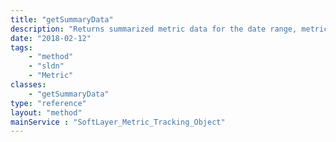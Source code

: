 ```yaml
---
title: "getSummaryData"
description: "Returns summarized metric data for the date range, metric type and summary period provided. "
date: "2018-02-12"
tags:
    - "method"
    - "sldn"
    - "Metric"
classes:
    - "getSummaryData"
type: "reference"
layout: "method"
mainService : "SoftLayer_Metric_Tracking_Object"
---
```

